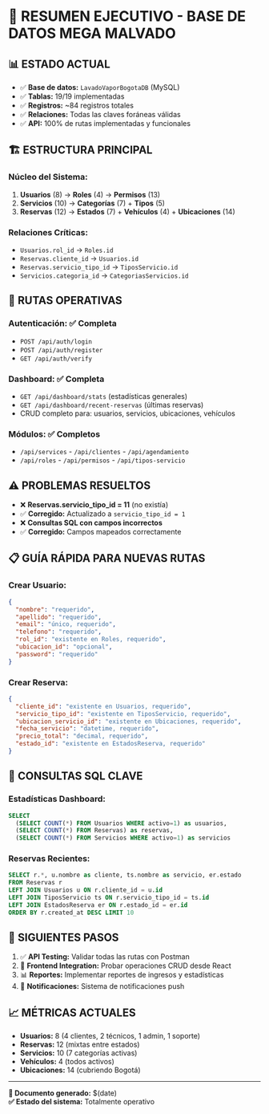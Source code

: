 # 🚀 **RESUMEN EJECUTIVO - BASE DE DATOS MEGA MALVADO**

## 📊 **ESTADO ACTUAL**
- ✅ **Base de datos:** `LavadoVaporBogotaDB` (MySQL)
- ✅ **Tablas:** 19/19 implementadas
- ✅ **Registros:** ~84 registros totales
- ✅ **Relaciones:** Todas las claves foráneas válidas
- ✅ **API:** 100% de rutas implementadas y funcionales

## 🏗️ **ESTRUCTURA PRINCIPAL**

### **Núcleo del Sistema:**
1. **Usuarios** (8) → **Roles** (4) → **Permisos** (13)
2. **Servicios** (10) → **Categorías** (7) + **Tipos** (5)
3. **Reservas** (12) → **Estados** (7) + **Vehículos** (4) + **Ubicaciones** (14)

### **Relaciones Críticas:**
- `Usuarios.rol_id` → `Roles.id`
- `Reservas.cliente_id` → `Usuarios.id`
- `Reservas.servicio_tipo_id` → `TiposServicio.id`
- `Servicios.categoria_id` → `CategoriasServicios.id`

## 🎯 **RUTAS OPERATIVAS**

### **Autenticación:** ✅ Completa
- `POST /api/auth/login`
- `POST /api/auth/register`
- `GET /api/auth/verify`

### **Dashboard:** ✅ Completa
- `GET /api/dashboard/stats` (estadísticas generales)
- `GET /api/dashboard/recent-reservas` (últimas reservas)
- CRUD completo para: usuarios, servicios, ubicaciones, vehículos

### **Módulos:** ✅ Completos
- `/api/services` - `/api/clientes` - `/api/agendamiento`
- `/api/roles` - `/api/permisos` - `/api/tipos-servicio`

## ⚠️ **PROBLEMAS RESUELTOS**
- ❌ **Reservas.servicio_tipo_id = 11** (no existía)
- ✅ **Corregido:** Actualizado a `servicio_tipo_id = 1`
- ❌ **Consultas SQL con campos incorrectos**
- ✅ **Corregido:** Campos mapeados correctamente

## 📋 **GUÍA RÁPIDA PARA NUEVAS RUTAS**

### **Crear Usuario:**
```json
{
  "nombre": "requerido",
  "apellido": "requerido",
  "email": "único, requerido",
  "telefono": "requerido",
  "rol_id": "existente en Roles, requerido",
  "ubicacion_id": "opcional",
  "password": "requerido"
}
```

### **Crear Reserva:**
```json
{
  "cliente_id": "existente en Usuarios, requerido",
  "servicio_tipo_id": "existente en TiposServicio, requerido",
  "ubicacion_servicio_id": "existente en Ubicaciones, requerido",
  "fecha_servicio": "datetime, requerido",
  "precio_total": "decimal, requerido",
  "estado_id": "existente en EstadosReserva, requerido"
}
```

## 🔧 **CONSULTAS SQL CLAVE**

### **Estadísticas Dashboard:**
```sql
SELECT
  (SELECT COUNT(*) FROM Usuarios WHERE activo=1) as usuarios,
  (SELECT COUNT(*) FROM Reservas) as reservas,
  (SELECT COUNT(*) FROM Servicios WHERE activo=1) as servicios
```

### **Reservas Recientes:**
```sql
SELECT r.*, u.nombre as cliente, ts.nombre as servicio, er.estado
FROM Reservas r
LEFT JOIN Usuarios u ON r.cliente_id = u.id
LEFT JOIN TiposServicio ts ON r.servicio_tipo_id = ts.id
LEFT JOIN EstadosReserva er ON r.estado_id = er.id
ORDER BY r.created_at DESC LIMIT 10
```

## 🎯 **SIGUIENTES PASOS**
1. ✅ **API Testing:** Validar todas las rutas con Postman
2. 🔄 **Frontend Integration:** Probar operaciones CRUD desde React
3. 📊 **Reportes:** Implementar reportes de ingresos y estadísticas
4. 🔔 **Notificaciones:** Sistema de notificaciones push

## 📈 **MÉTRICAS ACTUALES**
- **Usuarios:** 8 (4 clientes, 2 técnicos, 1 admin, 1 soporte)
- **Reservas:** 12 (mixtas entre estados)
- **Servicios:** 10 (7 categorías activas)
- **Vehículos:** 4 (todos activos)
- **Ubicaciones:** 14 (cubriendo Bogotá)

---
**📅 Documento generado:** $(date)  
**✅ Estado del sistema:** Totalmente operativo
